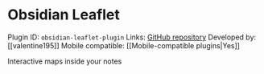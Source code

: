 # Obsidian Leaflet

Plugin ID: `obsidian-leaflet-plugin`
Links: [GitHub repository](https://github.com/valentine195/obsidian-leaflet-plugin)
Developed by: [[valentine195]]
Mobile compatible: [[Mobile-compatible plugins|Yes]]

Interactive maps inside your notes
